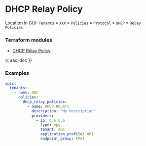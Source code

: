 # DHCP Relay Policy

Location in GUI:
`Tenants` » `XXX` » `Policies` » `Protocol` » `DHCP` » `Relay Policies`

### Terraform modules

* [DHCP Relay Policy](https://registry.terraform.io/modules/netascode/dhcp-relay-policy/aci/latest)

{{ aac_doc }}
### Examples

```yaml
apic:
  tenants:
    - name: ABC
      policies:
        dhcp_relay_policies:
          - name: DHCP-RELAY1
            description: "My Description"
            providers:
              - ip: 6.6.6.6
                type: epg
                tenant: ABC
                application_profile: AP1
                endpoint_group: EPG1
```
